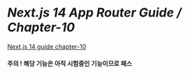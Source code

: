 # _Next.js 14 App Router Guide / Chapter-10_

[Next.js 14 guide chapter-10](https://nextjs.org/learn/dashboard-app/partial-prerendering)

#### 주의 ! 해당 기능은 아직 시험중인 기능이므로 패스
